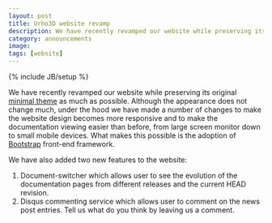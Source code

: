 ```yaml
---
layout: post
title: Urho3D website revamp
description: We have recently revamped our website while preserving its original minimal theme as much as possible.
category: announcements
image:
tags: [website]
---
```

{% include JB/setup %}

We have recently revamped our website while preserving its original [minimal theme](http://orderedlist.com/minimal/) as much as possible. Although the appearance does not change much, under the hood we have made a number of changes to make the website design becomes more responsive and to make the documentation viewing easier than before, from large screen monitor down to small mobile devices. What makes this possible is the adoption of [Bootstrap](http://getbootstrap.com/) front-end framework.

We have also added two new features to the website:

1. Document-switcher which allows user to see the evolution of the documentation pages from different releases and the current HEAD revision.
2. Disqus commenting service which allows user to comment on the news post entries. Tell us what do you think by leaving us a comment.
